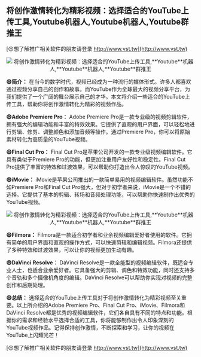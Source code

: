 ## **将创作激情转化为精彩视频：选择适合的YouTube上传工具,**Youtube**机器人,**Youtube**机器人,**Youtube**群推王**

[😍想了解推广相关软件的朋友请登录 http://www.vst.tw](http://www.vst.tw)

 <center><img src="https://vst.tw/MP4/tuiguang/png/0.png" alt="将创作激情转化为精彩视频：选择适合的YouTube上传工具,**Youtube**机器人,**Youtube**机器人,**Youtube**群推王"></center>

**😄简介：**
在当今的数字时代，视频已经成为一种流行的媒体形式。许多人都喜欢通过视频分享自己的创作和故事。而YouTube作为全球最大的视频分享平台，为我们提供了一个广阔的舞台展示自己的才华。本文将介绍一些适合的YouTube上传工具，帮助你将创作激情转化为精彩的视频作品。

**😄Adobe Premiere Pro：**
Adobe Premiere Pro是一款专业级的视频剪辑软件，拥有强大的编辑功能和丰富的特效效果。它提供了直观的用户界面，可以轻松地进行剪辑、修剪、调整颜色和添加音频等操作。通过Premiere Pro，你可以将原始素材转化为高质量的YouTube视频。

**😄Final Cut Pro：**
Final Cut Pro是苹果公司开发的一款专业级视频编辑软件。它具有类似于Premiere Pro的功能，但更加注重用户友好性和稳定性。Final Cut Pro提供了丰富的特效和过渡效果，可以帮助你打造出令人惊叹的YouTube视频。

**😄iMovie：**
iMovie是苹果公司推出的一款简单易用的视频编辑软件。虽然功能不如Premiere Pro和Final Cut Pro强大，但对于初学者来说，iMovie是一个不错的选择。它提供了基本的剪辑、转场和音频处理功能，可以帮助你快速制作出优秀的YouTube视频。

 <center><img src="https://vst.tw/MP4/tuiguang/png/8.png" alt="将创作激情转化为精彩视频：选择适合的YouTube上传工具,**Youtube**机器人,**Youtube**机器人,**Youtube**群推王"></center>

**😄Filmora：**
Filmora是一款适合初学者和业余视频编辑爱好者使用的软件。它拥有简单的用户界面和直观的操作方式，可以快速剪辑和编辑视频。Filmora还提供了多种特效和过渡效果，可以让你的视频更加生动有趣。

**😄DaVinci Resolve：**
DaVinci Resolve是一款全能型的视频编辑软件，既适合专业人士，也适合业余爱好者。它具备强大的剪辑、调色和特效功能，同时还支持多个音轨和多个摄像机角度的编辑。DaVinci Resolve可以帮助你实现对视频的完整创作和后期处理。

**😄总结：**
选择适合的YouTube上传工具对于将创作激情转化为精彩视频至关重要。以上所介绍的Adobe Premiere Pro、Final Cut Pro、iMovie、Filmora和DaVinci Resolve都是优秀的视频编辑软件，它们各自具有不同的特点和功能。根据你的需求和经验水平选择合适的工具，你将能够制作出令人印象深刻的YouTube视频作品。记得保持创作激情，不断探索和学习，让你的视频在YouTube上闪耀光芒！

[😍想了解推广相关软件的朋友请登录 http://www.vst.tw](http://www.vst.tw)



